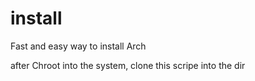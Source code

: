 # install

Fast and easy way to install Arch


after Chroot into the system, clone this scripe into the dir
